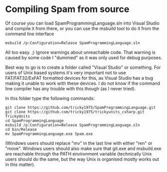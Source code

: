 # Compiling Spam from source

Of course you can load SpamProgrammingLanguage.sln into Visual Studio and compile it from there, or you can use the msbuild tool to do it from the command line interface
~~~shell
msbuild /p:Configuration=Release SpamProgrammingLanguage.sln
~~~
All too easy. ;)
Ignore warnings about unreachable code. That warning is caused by some code I "dummied" as it was only used for debug purposes.


Best way to go is to create a folder called "Visual Studio" or something. For users of Unix based systems it's very important not to use FAT/FAT32/ExFAT formatted devices for this, as Visual Studio has a bug making it unable to work with these devices. I do not know if the command line compiler has any trouble with this though (as I never tried).

In this folder type the following commands:
~~~shell
git clone https://github.com/tricky1975/SpamProgrammingLanguage.git
git clone https://github.com/tricky1975/trickyunits_csharp.git TrickyUnits
cd SpamProgrammingLanguage
msbuild /p:Configuration=Release SpamProgrammingLanguage.sln
cd bin/Release
mv SpamProgrammingLanguage.exe Spam.exe
~~~
(Windows users should replace "mv" in the last line with either "ren" or "move".
Windows users should also make sure that git.exe and msbuild.exe are reachable through the PATH environment variable (technically Unix users should do the same, but the way Unix is organised mostly works out in this matter).





